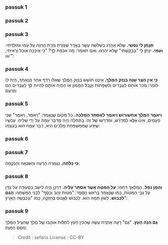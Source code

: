 
### passuk 1

### passuk 2

### passuk 3
<b>תִּנָּתֶן לִי נַפְשִׁי.</b> שֶׁלֹּא אֵהָרֵג בִּשְׁלשָׁה עָשָׂר בַּאֲדָר שֶׁגָּזַרְתָּ גְזֵרַת הֲרֵגָה עַל עַמִּי וּמוֹלַדְתִּי:
<b>וְעַמִּי.</b> יִנָּתֵן לִי "בְּבַקָּשָׁתִי" שֶׁלֹּא יֵהָרְגוּ. וְאִם תּאמַר: מָה אִכְפַּת לָךְ? "כִּי אֵיכָכָה אוּכַל וְרָאִיתִי, וגו'": 

### passuk 4
<b>כִּי אֵין הַצָּר שֹׁוֶה בְּנֵזֶק הַמֶּלֶךְ.</b> אֵינֶנּוּ חוֹשֵׁשׁ בְּנֵזֶק הַמֶּלֶךְ שֶׁאִלּוּ רָדַף אַחַר הֲנָאָתְךָ, הָיָה לוֹ לוֹמַר: מְכֹר אוֹתָם לַעֲבָדִים וְלִשְׁפָחוֹת וְקַבֵּל הַמָּמוֹן אוֹ הַחֲיֵה אוֹתָם לִהְיוֹת לְךָ לַעֲבָדִים הֵם וְזַרְעָם: 

### passuk 5
<b>וַיֹּאמֶר הַמֶּלֶךְ אֲחַשְׁוֵרוֹשׁ וַיֹּאמֶר לְאֶסְתֵּר הַמַּלְכָּה.</b> כָּל מָקוֹם שֶׁנֶּאֱמַר: "וַיֹּאמֶר, וַיֹּאמֶר" שְׁנֵי פְעָמִים, אֵינוֹ אֶלָּא לְמִדְרָשׁ, וּמִדְרָשׁוֹ שֶׁל זֶה: בַּתְּחִלָּה הָיָה מְדַבֵּר עִמָּהּ עַל יְדֵי שָׁלִיחַ. עַכְשָׁיו שֶׁיָּדַע שֶׁמִּמִּשְׁפַּחַת מְלָכִים הִיא, דִּבֵּר עִמָּהּ הוּא בְעַצְמוֹ: 

### passuk 6

### passuk 7
<b>כִּי כָלְתָה.</b> נִגְמְרָה הָרָעָה וְהַשִּׂנְאָה וְהַנְּקָמָה:

### passuk 8
<b>וְהָמָן נֹפֵל.</b> הַמַּלְאָךְ דְּחָפוֹ:
<b>עַל הַמִּטָּה אֲשֶׁר אֶסְתֵּר עָלֶיהָ.</b> דַּרְכָּן הָיָה לֵישֵׁב בִּסְעוּדָה עַל צִדָּן עַל גַּבֵּי הַמִּטּוֹת, כְּמוֹ שֶׁנֶּאֱמַר בְּרֹאשׁ הַסֵּפֶר: "מִטּוֹת זָהָב וָכֶסֶף" לִבְנֵי הַמִּשְׁתֶּה: 
<b>הֲגַם לִכְבּוֹשׁ.</b> לְשׁוֹן תֵּמַהּ הוּא. לִכְבּוֹשׁ לֶאֱנוֹס בְּחָזְקָה, כְּמוֹ "וְנִכְבְּשָׁה הָאָרֶץ": 

### passuk 9
<b>גַּם הִנֵּה הָעֵץ.</b> "גַּם" רָעָה אַחֶרֶת עָשָׂה שֶׁהֵכִין הָעֵץ לִתְלוֹת אוֹהֲבוֹ שֶׁל מֶלֶךְ שֶׁהִצִּיל הַמֶּלֶךְ מִסַּם הַמָּוֶת: 

>Credit : sefaris
>License : CC-BY